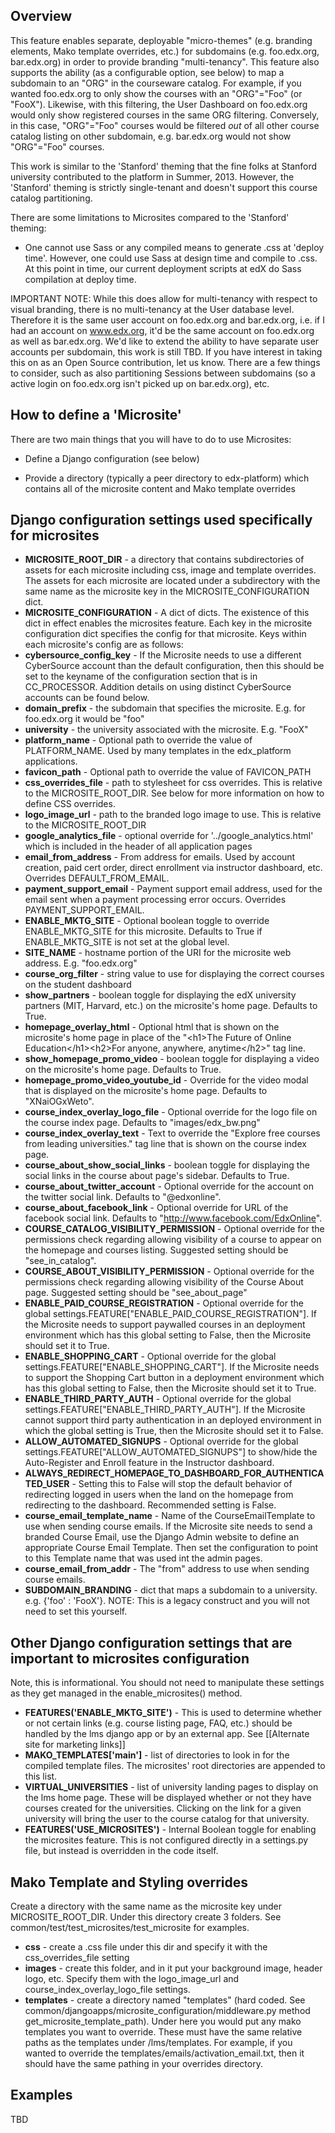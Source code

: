 
## Overview

This feature enables separate, deployable "micro-themes" (e.g. branding elements, Mako template overrides, etc.) for subdomains (e.g. foo.edx.org, bar.edx.org) in order to provide branding "multi-tenancy". This feature also supports the ability (as a configurable option, see below) to map a subdomain to an "ORG" in the courseware catalog. For example, if you wanted foo.edx.org to only show the courses with an "ORG"="Foo" (or "FooX"). Likewise, with this filtering, the User Dashboard on foo.edx.org would only show registered courses in the same ORG filtering. Conversely, in this case, "ORG"="Foo" courses would be filtered *out* of all other course catalog listing on other subdomain, e.g. bar.edx.org would not show "ORG"="Foo" courses.

This work is similar to the 'Stanford' theming that the fine folks at Stanford university contributed to the platform in Summer, 2013. However, the 'Stanford' theming is strictly single-tenant and doesn't support this course catalog partitioning.

There are some limitations to Microsites compared to the 'Stanford' theming:

- One cannot use Sass or any compiled means to generate .css at 'deploy time'. However, one could use Sass at design time and compile to .css. At this point in time, our current deployment scripts at edX do Sass compilation at deploy time.

IMPORTANT NOTE: While this does allow for multi-tenancy with respect to visual branding, there is no multi-tenancy at the User database level. Therefore it is the same user account on foo.edx.org and bar.edx.org, i.e. if I had an account on www.edx.org, it'd be the same account on foo.edx.org as well as bar.edx.org. We'd like to extend the ability to have separate user accounts per subdomain, this work is still TBD. If you have interest in taking this on as an Open Source contribution, let us know. There are a few things to consider, such as also partitioning Sessions between subdomains (so a active login on foo.edx.org isn't picked up on bar.edx.org), etc.

## How to define a 'Microsite'

There are two main things that you will have to do to use Microsites:

* Define a Django configuration (see below)

* Provide a directory (typically a peer directory to edx-platform) which contains all of the microsite content and Mako template overrides

## Django configuration settings used specifically for microsites

* **MICROSITE_ROOT_DIR** - a directory that contains subdirectories of assets for each microsite including css, image and template overrides. The assets for each microsite are located under a subdirectory with the same name as the microsite key in the MICROSITE_CONFIGURATION dict.
* **MICROSITE_CONFIGURATION** - A dict of dicts. The existence of this dict in effect enables the microsites feature. Each key in the microsite configuration dict specifies the config for that microsite. Keys within each microsite's config are as follows:
 * **cybersource_config_key** - If the Microsite needs to use a different CyberSource account than the default configuration, then this should be set to the keyname of the configuration section that is in CC_PROCESSOR. Addition details on using distinct CyberSource accounts can be found below.
 * **domain_prefix** - the subdomain that specifies the microsite. E.g. for foo.edx.org it would be "foo"
 * **university** - the university associated with the microsite. E.g. "FooX"
 * **platform_name** - Optional path to override the value of PLATFORM_NAME. Used by many templates in the edx_platform applications.
 * **favicon_path** - Optional path to override the value of FAVICON_PATH
 * **css_overrides_file** - path to stylesheet for css overrides. This is relative to the MICROSITE_ROOT_DIR. See below for more information on how to define CSS overrides.
 * **logo_image_url** - path to the branded logo image to use. This is relative to the MICROSITE_ROOT_DIR
 * **google_analytics_file** - optional override for '../google_analytics.html' which is included in the header of all application pages
 * **email_from_address** - From address for emails. Used by account creation, paid cert order, direct enrollment via instructor dashboard, etc. Overrides DEFAULT_FROM_EMAIL.
 * **payment_support_email** - Payment support email address, used for the email sent when a payment processing error occurs. Overrides PAYMENT_SUPPORT_EMAIL.
 * **ENABLE_MKTG_SITE** - Optional boolean toggle to override ENABLE_MKTG_SITE for this microsite. Defaults to True if ENABLE_MKTG_SITE is not set at the global level.
 * **SITE_NAME** - hostname portion of the URI for the microsite web address. E.g. "foo.edx.org"
 * **course_org_filter** - string value to use for displaying the correct courses on the student dashboard
 * **show_partners** - boolean toggle for displaying the edX university partners (MIT, Harvard, etc.) on the microsite's home page. Defaults to True.
 * **homepage_overlay_html** - Optional html that is shown on the microsite's home page in place of the "\<h1>The Future of Online Education\</h1>\<h2>For anyone, anywhere, anytime\</h2>" tag line.
 * **show_homepage_promo_video** - boolean toggle for displaying a video on the microsite's home page. Defaults to True.
 * **homepage_promo_video_youtube_id** - Override for the video modal that is displayed on the microsite's home page. Defaults to "XNaiOGxWeto".
 * **course_index_overlay_logo_file** - Optional override for the logo file on the course index page. Defaults to "images/edx_bw.png"
 * **course_index_overlay_text** - Text to override the "Explore free courses from leading universities." tag line that is shown on the course index page.
 * **course_about_show_social_links** - boolean toggle for displaying the social links in the course about page's sidebar. Defaults to True.
 * **course_about_twitter_account** - Optional override for the account on the twitter social link. Defaults to "@edxonline".
 * **course_about_facebook_link** - Optional override for URL of the facebook social link. Defaults to "http://www.facebook.com/EdxOnline".
 * **COURSE_CATALOG_VISIBILITY_PERMISSION** - Optional override for the permissions check regarding allowing visibility of a course to appear on the homepage and courses listing. Suggested setting should be "see_in_catalog".
 * **COURSE_ABOUT_VISIBILITY_PERMISSION** - Optional override for the permissions check regarding allowing visibility of the Course About page. Suggested setting should be "see_about_page"
 * **ENABLE_PAID_COURSE_REGISTRATION** - Optional override for the global settings.FEATURE["ENABLE_PAID_COURSE_REGISTRATION"]. If the Microsite needs to support paywalled courses in an deployment environment which has this global setting to False, then the Microsite should set it to True.
 * **ENABLE_SHOPPING_CART** - Optional override for the global settings.FEATURE["ENABLE_SHOPPING_CART"]. If the Microsite needs to support the Shopping Cart button in a deployment environment which has this global setting to False, then the Microsite should set it to True.
* **ENABLE_THIRD_PARTY_AUTH** - Optional override for the global settings.FEATURE["ENABLE_THIRD_PARTY_AUTH"]. If the Microsite cannot support third party authentication in an deployed environment in which the global setting is True, then the Microsite should set it to False.
* **ALLOW_AUTOMATED_SIGNUPS** - Optional override for the global settings.FEATURE["ALLOW_AUTOMATED_SIGNUPS"] to show/hide the Auto-Register and Enroll feature in the Instructor dashboard.
* **ALWAYS_REDIRECT_HOMEPAGE_TO_DASHBOARD_FOR_AUTHENTICATED_USER** - Setting this to False will stop the default behavior of redirecting logged in users when the land on the homepage from redirecting to the dashboard. Recommended setting is False.
* **course_email_template_name** - Name of the CourseEmailTemplate to use when sending course emails. If the Microsite site needs to send a branded Course Email, use the Django Admin website to define an appropriate Course Email Template. Then set the configuration to point to this Template name that was used int the admin pages.
* **course_email_from_addr** - The "from" address to use when sending course emails.
* **SUBDOMAIN_BRANDING** - dict that maps a subdomain to a university. e.g. {'foo' : 'FooX'}. NOTE: This is a legacy construct and you will not need to set this yourself.

## Other Django configuration settings that are important to microsites configuration

Note, this is informational. You should not need to manipulate these settings as they get managed in the enable_microsites() method.

* **FEATURES('ENABLE_MKTG_SITE')** - This is used to determine whether or not certain links (e.g. course listing page, FAQ, etc.) should be handled by the lms django app or by an external app. See [[Alternate site for marketing links]]
* **MAKO_TEMPLATES['main']** - list of directories to look in for the compiled template files. The microsites' root directories are appended to this list.
* **VIRTUAL_UNIVERSITIES** - list of university landing pages to display on the lms home page. These will be displayed whether or not they have courses created for the universities. Clicking on the link for a given university will bring the user to the course catalog for that university.
* **FEATURES('USE_MICROSITES')** - Internal Boolean toggle for enabling the microsites feature. This is not configured directly in a settings.py file, but instead is overridden in the code itself.


## Mako Template and Styling overrides

Create a directory with the same name as the microsite key under MICROSITE_ROOT_DIR. Under this directory create 3 folders. See common/test/test_microsites/test_microsite for examples.
* **css** - create a .css file under this dir and specify it with the css_overrides_file setting
* **images** - create this folder, and in it put your background image, header logo, etc. Specify them with the logo_image_url and course_index_overlay_logo_file settings.
* **templates** - create a directory named "templates" (hard coded. See common/djangoapps/microsite_configuration/middleware.py method get_microsite_template_path). Under here you would put any mako templates you want to override. These must have the same relative paths as the templates under /lms/templates. For example, if you wanted to override the templates/emails/activation_email.txt, then it should have the same pathing in your overrides directory.

## Examples

TBD